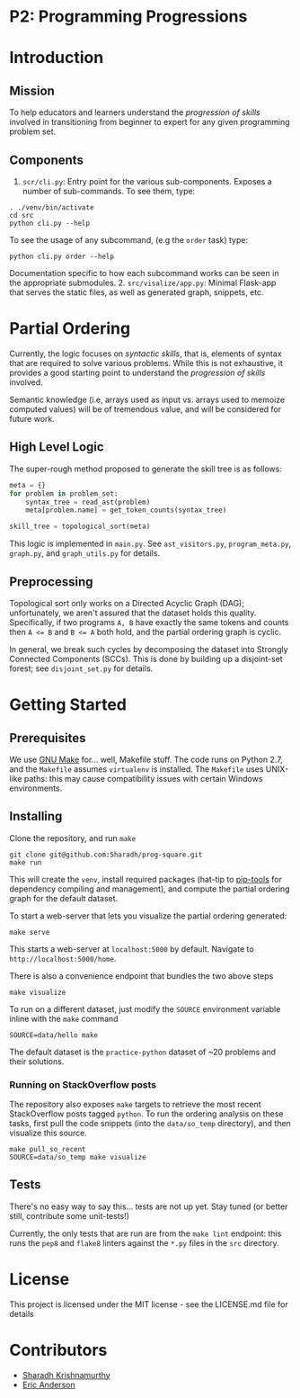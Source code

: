 P2: Programming Progressions
====

# Introduction
## Mission
To help educators and learners understand the *progression of skills* involved in transitioning from beginner to expert for any given programming problem set.

## Components
1. `scr/cli.py`: Entry point for the various sub-components. Exposes a number of sub-commands. To see them, type:
```
. ./venv/bin/activate
cd src
python cli.py --help
```
To see the usage of any subcommand, (e.g the `order` task) type:
```
python cli.py order --help
```
Documentation specific to how each subcommand works can be seen in the appropriate submodules. 
2. `src/visalize/app.py`: Minimal Flask-app that serves the static files, as well as generated graph, snippets, etc.

# Partial Ordering
Currently, the logic focuses on *syntactic skills*, that is, elements of syntax that are required to solve various problems. While this is not exhaustive, it provides a good starting point to understand the *progression of skills* involved.

Semantic knowledge (i.e, arrays used as input vs. arrays used to memoize computed values) will be of tremendous value, and will be considered for future work.

## High Level Logic
The super-rough method proposed to generate the skill tree is as follows:
```py
meta = {}
for problem in problem_set:
    syntax_tree = read_ast(problem)
    meta[problem.name] = get_token_counts(syntax_tree)

skill_tree = topological_sort(meta)
```
This logic is implemented in `main.py`. See `ast_visitors.py`, `program_meta.py`, `graph.py`, and `graph_utils.py` for details.

## Preprocessing
Topological sort only works on a Directed Acyclic Graph (DAG); unfortunately, we aren't assured that the dataset holds this quality. Specifically, if two programs `A, B` have exactly the same tokens and counts then `A <= B` and `B <= A` both hold, and the partial ordering graph is cyclic.

In general, we break such cycles by decomposing the dataset into Strongly Connected Components (SCCs). This is done by building up a disjoint-set forest; see `disjoint_set.py` for details.

# Getting Started
## Prerequisites
We use [GNU Make](https://www.gnu.org/software/make/) for... well, Makefile stuff. The code runs on Python 2.7, and the `Makefile` assumes `virtualenv` is installed. The `Makefile` uses UNIX-like paths: this may cause compatibility issues with certain Windows environments.

## Installing
Clone the repository, and run `make`
```
git clone git@github.com:Sharadh/prog-square.git
make run
```
This will create the `venv`, install required packages (hat-tip to [pip-tools](https://github.com/nvie/pip-tools) for dependency compiling and management), and compute the partial ordering graph for the default dataset.

To start a web-server that lets you visualize the partial ordering generated:
```
make serve
```
This starts a web-server at `localhost:5000` by default. Navigate to `http://localhost:5000/home`.

There is also a convenience endpoint that bundles the two above steps
```
make visualize
```

To run on a different dataset, just modify the `SOURCE` environment variable inline with the `make` command
```
SOURCE=data/hello make
```

The default dataset is the `practice-python` dataset of ~20 problems and their solutions.

### Running on StackOverflow posts
The repository also exposes `make` targets to retrieve the most recent StackOverflow posts tagged `python`. To run the ordering analysis on these tasks, first pull the code snippets (into the `data/so_temp` directory), and then visualize this source.
```
make pull_so_recent
SOURCE=data/so_temp make visualize
```

## Tests
There's no easy way to say this... tests are not up yet. Stay tuned (or better still, contribute some unit-tests!)

Currently, the only tests that are run are from the `make lint` endpoint: this runs the `pep8` and `flake8` linters against the `*.py` files in the `src` directory.

# License
This project is licensed under the MIT license - see the LICENSE.md file for details

# Contributors
* [Sharadh Krishnamurthy](https://github.com/Sharadh)
* [Eric Anderson](http://www.cs.cornell.edu/~eland/)
